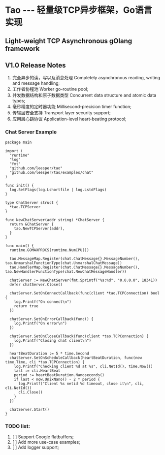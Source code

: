 Tao --- 轻量级TCP异步框架，Go语言实现
===========================================

## Light-weight TCP Asynchronous gOlang framework

V1.0 Release Notes
--------
1. 完全异步的读，写以及消息处理 Completely asynchronous reading, writing and message handling;
2. 工作者协程池 Worker go-routine pool;
3. 并发数据结构和原子数据类型 Concurrent data structure and atomic data types;
4. 毫秒精度的定时器功能 Millisecond-precision timer function;
5. 传输层安全支持 Transport layer security support;
6. 应用层心跳协议 Application-level heart-beating protocol;

### Chat Server Example

    package main

    import (
      "runtime"
      "log"
      "fmt"
      "github.com/leesper/tao"
      "github.com/leesper/tao/examples/chat"
    )

    func init() {
      log.SetFlags(log.Lshortfile | log.LstdFlags)
    }

    type ChatServer struct {
      *tao.TCPServer
    }

    func NewChatServer(addr string) *ChatServer {
      return &ChatServer {
        tao.NewTCPServer(addr),
      }
    }

    func main() {
      runtime.GOMAXPROCS(runtime.NumCPU())

      tao.MessageMap.Register(chat.ChatMessage{}.MessageNumber(), tao.UnmarshalFunctionType(chat.UnmarshalChatMessage))
      tao.HandlerMap.Register(chat.ChatMessage{}.MessageNumber(), tao.NewHandlerFunctionType(chat.NewChatMessageHandler))

      chatServer := NewChatServer(fmt.Sprintf("%s:%d", "0.0.0.0", 18341))
      defer chatServer.Close()

      chatServer.SetOnConnectCallback(func(client *tao.TCPConnection) bool {
        log.Printf("On connect\n")
        return true
      })

      chatServer.SetOnErrorCallback(func() {
        log.Printf("On error\n")
      })

      chatServer.SetOnCloseCallback(func(client *tao.TCPConnection) {
        log.Printf("Closing chat client\n")
      })

      heartBeatDuration := 5 * time.Second
      chatServer.SetOnScheduleCallback(heartBeatDuration, func(now time.Time, cli *tao.TCPConnection) {
        log.Printf("Checking client %d at %s", cli.NetId(), time.Now())
        last := cli.HeartBeat
        period := heartBeatDuration.Nanoseconds()
        if last < now.UnixNano() - 2 * period {
          log.Printf("Client %s netid %d timeout, close it\n", cli, cli.NetId())
          cli.Close()
        }
      })

      chatServer.Start()
    }



### TODO list:   
1.  [ ] Support Google flatbuffers;  
2.  [ ] Add more use-case examples;    
3.  [ ] Add logger support;
